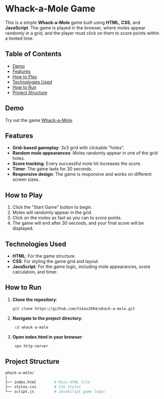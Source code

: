 # Whack-a-Mole Game

This is a simple **Whack-a-Mole** game built using **HTML**, **CSS**, and **JavaScript**. The game is played in the browser, where moles appear randomly in a grid, and the player must click on them to score points within a limited time.

## Table of Contents
- [Demo](#demo)
- [Features](#features)
- [How to Play](#how-to-play)
- [Technologies Used](#technologies-used)
- [How to Run](#how-to-run)
- [Project Structure](#project-structure)
  
## Demo

Try out the game [Whack-a-Mole](https://whack-a-mole-vikas.netlify.app/).

## Features

- **Grid-based gameplay**: 3x3 grid with clickable "holes".
- **Random mole appearances**: Moles randomly appear in one of the grid holes.
- **Score tracking**: Every successful mole hit increases the score.
- **Timer**: The game lasts for 30 seconds.
- **Responsive design**: The game is responsive and works on different screen sizes.

## How to Play

1. Click the "Start Game" button to begin.
2. Moles will randomly appear in the grid.
3. Click on the moles as fast as you can to score points.
4. The game will end after 30 seconds, and your final score will be displayed.

## Technologies Used

- **HTML**: For the game structure.
- **CSS**: For styling the game grid and layout.
- **JavaScript**: For the game logic, including mole appearances, score calculation, and timer.

## How to Run

1. **Clone the repository**:

   ```bash
   git clone https://github.com/Vikas2604/whack-a-mole.git
2. **Navigate to the project directory**:

   ```bash
    cd whack-a-mole
2. **Open index.html in your browser**:

   ```bash
    npx http-server
   
## Project Structure

   ```bash
whack-a-mole/
│
├── index.html        # Main HTML file
├── styles.css        # CSS styles
└── script.js         # JavaScript game logic
```
